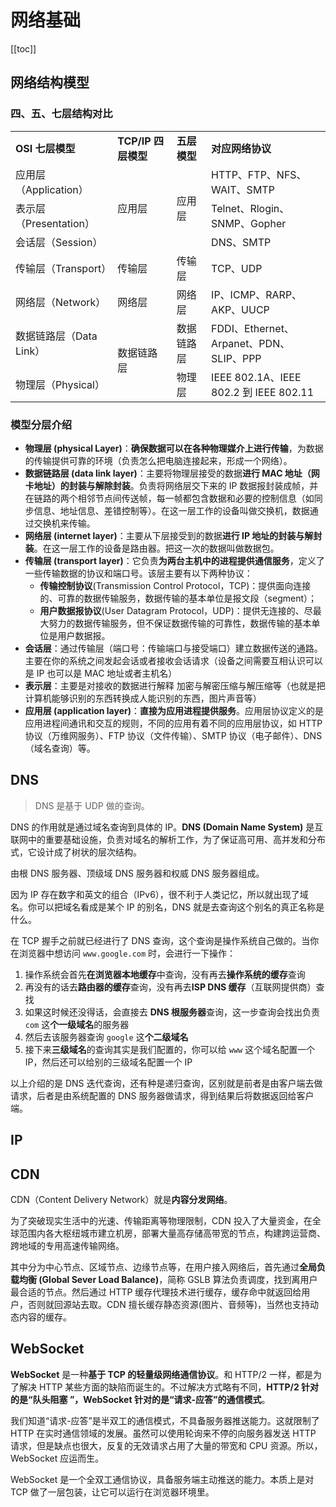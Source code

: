 # 网络基础

[[toc]]

## 网络结构模型

### 四、五、七层结构对比

<table>
  <tr>
    <td> <strong>OSI 七层模型</strong> </td>
    <td> <strong>TCP/IP 四层模型</strong> </td>
    <td> <strong>五层模型</strong> </td>
    <td> <strong>对应网络协议</strong> </td>
  </tr>
  <tr>
    <td>应用层（Application）</td>
    <td rowspan="3">应用层</td>
    <td rowspan="3">应用层</td>
    <td>HTTP、FTP、NFS、WAIT、SMTP</td>
  </tr>
  <tr>
    <td>表示层（Presentation）</td>
    <td>Telnet、Rlogin、SNMP、Gopher</td>
  </tr>
  <tr>
    <td>会话层（Session）</td>
    <td>DNS、SMTP</td>
  </tr>
  <tr>
    <td>传输层（Transport）</td>
    <td>传输层</td>
    <td>传输层</td>
    <td>TCP、UDP</td>
  </tr>
  <tr>
    <td>网络层（Network）</td>
    <td>网络层</td>
    <td>网络层</td>
    <td>IP、ICMP、RARP、AKP、UUCP</td>
  </tr>
  <tr>
    <td>数据链路层（Data Link）</td>
    <td rowspan="2">数据链路层</td>
    <td>数据链路层</td>
    <td>FDDI、Ethernet、Arpanet、PDN、SLIP、PPP</td>
  </tr>
  <tr>
    <td>物理层（Physical）</td>
    <td>物理层</td>
    <td>IEEE 802.1A、IEEE 802.2 到 IEEE 802.11</td>
  </tr>
</table>

### 模型分层介绍

- **物理层 (physical Layer)**：**确保数据可以在各种物理媒介上进行传输**，为数据的传输提供可靠的环境（负责怎么把电脑连接起来，形成一个网络）。
- **数据链路层 (data link layer)**：主要将物理层接受的数据**进行 MAC 地址（网卡地址）的封装与解除封装**。负责将网络层交下来的 IP 数据报封装成帧，并在链路的两个相邻节点间传送帧，每一帧都包含数据和必要的控制信息（如同步信息、地址信息、差错控制等）。在这一层工作的设备叫做交换机，数据通过交换机来传输。
- **网络层 (internet layer)**：主要从下层接受到的数据**进行 IP 地址的封装与解封装**。在这一层工作的设备是路由器。把这一次的数据叫做数据包。
- **传输层 (transport layer)**：它负责**为两台主机中的进程提供通信服务**，定义了一些传输数据的协议和端口号。该层主要有以下两种协议：
  - **传输控制协议**(Transmission Control Protocol，TCP)：提供面向连接的、可靠的数据传输服务，数据传输的基本单位是报文段（segment）；
  - **用户数据报协议**(User Datagram Protocol，UDP)：提供无连接的、尽最大努力的数据传输服务，但不保证数据传输的可靠性，数据传输的基本单位是用户数据报。
- **会话层**：通过传输层（端口号：传输端口与接受端口）建立数据传送的通路。主要在你的系统之间发起会话或者接收会话请求（设备之间需要互相认识可以是 IP 也可以是 MAC 地址或者主机名）
- **表示层**：主要是对接收的数据进行解释 加密与解密压缩与解压缩等（也就是把计算机能够识别的东西转换成人能识别的东西，图片声音等）
- **应用层 (application layer)**：**直接为应用进程提供服务**。应用层协议定义的是应用进程间通讯和交互的规则，不同的应用有着不同的应用层协议，如 HTTP 协议（万维网服务）、FTP 协议（文件传输）、SMTP 协议（电子邮件）、DNS（域名查询）等。



## DNS

> DNS 是基于 UDP 做的查询。

DNS 的作用就是通过域名查询到具体的 IP。**DNS (Domain Name System)** 是互联网中的重要基础设施，负责对域名的解析工作，为了保证高可用、高并发和分布式，它设计成了树状的层次结构。

由根 DNS 服务器、顶级域 DNS 服务器和权威 DNS 服务器组成。

因为 IP 存在数字和英文的组合（IPv6），很不利于人类记忆，所以就出现了域名。你可以把域名看成是某个 IP 的别名，DNS 就是去查询这个别名的真正名称是什么。

在 TCP 握手之前就已经进行了 DNS 查询，这个查询是操作系统自己做的。当你在浏览器中想访问 `www.google.com` 时，会进行一下操作：

1. 操作系统会首先**在浏览器本地缓存**中查询，没有再去**操作系统的缓存**查询
2. 再没有的话去**路由器的缓存**查询，没有再去**ISP DNS 缓存**（互联网提供商）查找
3. 如果这时候还没得话，会直接去 **DNS 根服务器**查询，这一步查询会找出负责 `com` 这**个一级域名**的服务器
4. 然后去该服务器查询 `google` 这**个二级域名**
5. 接下来**三级域名**的查询其实是我们配置的，你可以给 `www` 这个域名配置一个 IP，然后还可以给别的三级域名配置一个 IP

以上介绍的是 DNS 迭代查询，还有种是递归查询，区别就是前者是由客户端去做请求，后者是由系统配置的 DNS 服务器做请求，得到结果后将数据返回给客户端。

## IP

## CDN

CDN（Content Delivery Network）就是**内容分发网络**。

为了突破现实生活中的光速、传输距离等物理限制，CDN 投入了大量资金，在全球范围内各大枢纽城市建立机房，部署大量高存储高带宽的节点，构建跨运营商、跨地域的专用高速传输网络。

其中分为中心节点、区域节点、边缘节点等，在用户接入网络后，首先通过**全局负载均衡 (Global Sever Load Balance)**，简称 GSLB 算法负责调度，找到离用户最合适的节点。然后通过 HTTP 缓存代理技术进行缓存，缓存命中就返回给用户，否则就回源站去取。CDN 擅长缓存静态资源(图片、音频等)，当然也支持动态内容的缓存。

## WebSocket

**WebSocket** 是一种**基于 TCP 的轻量级网络通信协议**。和 HTTP/2 一样，都是为了解决 HTTP 某些方面的缺陷而诞生的。不过解决方式略有不同，**HTTP/2 针对的是“队头阻塞 ”，WebSocket 针对的是“请求-应答”的通信模式**。

我们知道“请求-应答”是半双工的通信模式，不具备服务器推送能力。这就限制了 HTTP 在实时通信领域的发展。虽然可以使用轮询来不停的向服务器发送 HTTP 请求，但是缺点也很大，反复的无效请求占用了大量的带宽和 CPU 资源。所以，WebSocket 应运而生。

WebSocket 是一个全双工通信协议，具备服务端主动推送的能力。本质上是对 TCP 做了一层包装，让它可以运行在浏览器环境里。
